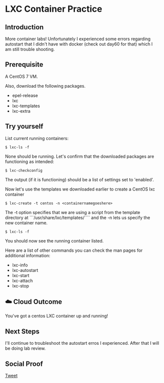 
# LXC Container Practice

## Introduction

More container labs! Unfortunately I experienced some errors regarding autostart that I didn't have with docker (check out day60 for that) which I am still trouble shooting.

## Prerequisite

A CentOS 7 VM. 

Also, download the following packages.

- epel-release
- lxc
- lxc-templates
- lxc-extra

## Try yourself

List current running containers:
```
$ lxc-ls -f
```

None should be running. Let's confirm that the downloaded packages are functioning as intended:

```
$ lxc-checkconfig
```
The output (if it is functioning) should be a list of settings set to 'enabled'.

Now let's use the templates we downloaded earlier to create a CentOS lxc container

```
$ lxc-create -t centos -n <containernamegoeshere>
```
The -t option specifies that we are using a script from the template directory at ```/usr/share/lxc/templates/```` and the -n lets us specify the new container name.

```
$ lxc-ls -f
```
You should now see the running container listed. 

Here are a list of other commands you can check the man pages for additional information:

- lxc-info
- lxc-autostart
- lxc-start
- lxc-attach
- lxc-stop

## ☁️ Cloud Outcome

You've got a centos LXC container up and running!

## Next Steps

I'll continue to troubleshoot the autostart erros I experienced. After that I will be doing lab review.

## Social Proof

[Tweet](https://twitter.com/lrnallday/status/1315115158528815104)
